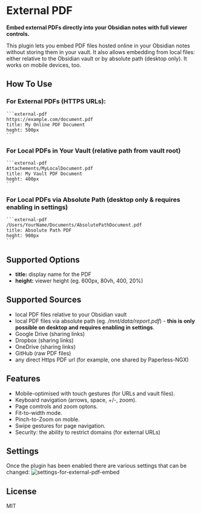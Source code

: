 # External PDF

**Embed external PDFs directly into your Obsidian notes with full viewer controls.**

This plugin lets you embed PDF files hosted online in your Obsidian notes without storing them in your vault. It also allows embedding from local files: either relative to the Obsidian vault or by absolute path (desktop only). It works on mobile devices, too.

## How To Use
### For External PDFs (HTTPS URLs):
````
```external-pdf
https://example.com/document.pdf
title: My Online PDF Document
heght: 500px
```
````
### For Local PDFs in Your Vault (relative path from vault root)
````
```external-pdf
Attachements/MyLocalDocument.pdf
title: My Vault PDF Document
heght: 400px
```
````
### For Local PDFs via Absolute Path (desktop only & requires enabling in settings)
````
```external-pdf
/Users/YourName/Documents/AbsolutePathDocument.pdf
title: Absolute Path PDF
heght: 900px
```
````
## Supported Options
- **title:** display name for the PDF
- **height:** viewer height (eg. 600px, 80vh, 400, 20%)

## Supported Sources
- local PDF files relative to your Obsidian vault
- local PDF files via absolute path (eg. */mnt/data/report.pdf*) - **this is only possible on desktop and requires enabling in settings**.
- Google Drive (sharing links)
- Dropbox (sharing links)
- OneDrive (sharing links)
- GitHub (raw PDF files)
- any direct Https PDF url (for example, one shared by Paperless-NGX)

## Features
- Mobile-optimised with touch gestures (for URLs and vault files).
- Keyboard navigation (arrows, space, +/-, zoom).
- Page comtrols and zoom optons.
- Fit-to-width mode.
- Pinch-to-Zoom on moble.
- Swipe gestures for page navigation.
- Security: the ability to restrict domains (for external URLs)

## Settings
Once the plugin has been enabled there are various settings that can be changed:
![settings-for-external-pdf-embed](https://github.com/user-attachments/assets/04731354-27f0-4f98-9a5e-ba49a813fb8a)

## License
MIT

